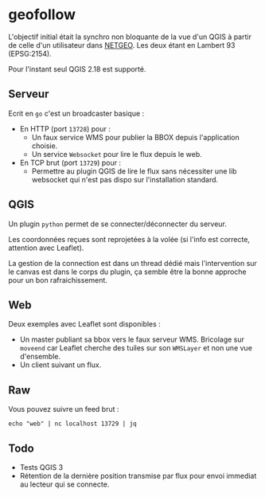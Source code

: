 geofollow
=========

L'objectif initial était la synchro non bloquante de la vue d'un QGIS à partir de celle d'un utilisateur dans [NETGEO](https://www.gismartware.com/en/solutions-en/netgeo-telecom/). Les deux étant en Lambert 93 (EPSG:2154).

Pour l'instant seul QGIS 2.18 est supporté.

Serveur
-------

Ecrit en `go` c'est un broadcaster basique :

* En HTTP (port `13728`) pour :
    * Un faux service WMS pour publier la BBOX depuis l'application choisie.
    * Un service `Websocket` pour lire le flux depuis le web.
* En TCP brut (port `13729`) pour :
    * Permettre au plugin QGIS de lire le flux sans nécessiter une lib websocket qui n'est pas dispo sur l'installation standard.

QGIS
----

Un plugin `python` permet de se connecter/déconnecter du serveur.

Les coordonnées reçues sont reprojetées à la volée (si l'info est correcte, attention avec Leaflet).

La gestion de la connection est dans un thread dédié mais l'intervention sur le canvas est dans le corps du plugin, ça semble être la bonne approche pour un bon rafraichissement.

Web
---

Deux exemples avec Leaflet sont disponibles :
* Un master publiant sa bbox vers le faux serveur WMS. Bricolage sur `moveend` car Leaflet cherche des tuiles sur son `WMSLayer` et non une vue d'ensemble.
* Un client suivant un flux.

Raw
---

Vous pouvez suivre un feed brut :

    echo "web" | nc localhost 13729 | jq

Todo
----

* Tests QGIS 3
* Rétention de la dernière position transmise par flux pour envoi immediat au lecteur qui se connecte.
